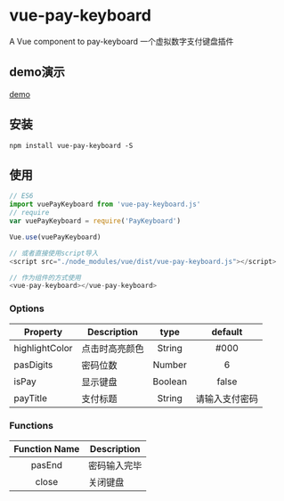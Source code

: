 # vue-pay-keyboard

A Vue component to pay-keyboard
一个虚拟数字支付键盘插件

## demo演示

[demo](http://yucccc.com/vuepayboard/)

## 安装

```JS
npm install vue-pay-keyboard -S
```

## 使用

```js
// ES6
import vuePayKeyboard from 'vue-pay-keyboard.js'
// require
var vuePayKeyboard = require('PayKeyboard')

Vue.use(vuePayKeyboard)

// 或者直接使用script导入
<script src="./node_modules/vue/dist/vue-pay-keyboard.js"></script>

// 作为组件的方式使用
<vue-pay-keyboard></vue-pay-keyboard>
```

### Options

|    Property    |    Description   |   type   |default|
| -----------------  | ---------------- | :--------: | :----------: |
| highlightColor       | 点击时高亮颜色 |String| #000
| pasDigits        | 密码位数 |Number | 6
| isPay        | 显示键盘 |Boolean | false
| payTitle        | 支付标题 |String | 请输入支付密码

### Functions

| Function Name | Description   |
| :--------:   | -----  |
|    pasEnd    |  密码输入完毕
|    close    |  关闭键盘
